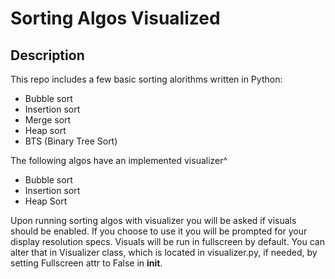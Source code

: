 # Sorting Algos Visualized

## Description

This repo includes a few basic sorting alorithms written in Python:
* Bubble sort
* Insertion sort
* Merge sort
* Heap sort
* BTS (Binary Tree Sort)
    
The following algos have an implemented visualizer^
* Bubble sort
* Insertion sort
* Heap Sort
   
Upon running sorting algos with visualizer you will be asked if visuals should be enabled.
If you choose to use it you will be prompted for your display resolution specs.
Visuals will be run in fullscreen by default. You can alter that in Visualizer class, 
which is located in visualizer.py, if needed, by setting Fullscreen attr to False in __init__.
 
